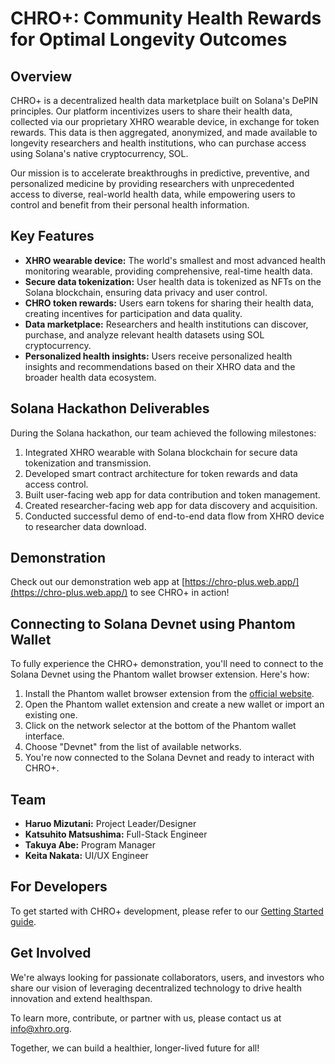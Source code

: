 # CHRO+: Community Health Rewards for Optimal Longevity Outcomes

## Overview
CHRO+ is a decentralized health data marketplace built on Solana's DePIN principles. Our platform incentivizes users to share their health data, collected via our proprietary XHRO wearable device, in exchange for token rewards. This data is then aggregated, anonymized, and made available to longevity researchers and health institutions, who can purchase access using Solana's native cryptocurrency, SOL.

Our mission is to accelerate breakthroughs in predictive, preventive, and personalized medicine by providing researchers with unprecedented access to diverse, real-world health data, while empowering users to control and benefit from their personal health information.

## Key Features
- **XHRO wearable device:** The world's smallest and most advanced health monitoring wearable, providing comprehensive, real-time health data.
- **Secure data tokenization:** User health data is tokenized as NFTs on the Solana blockchain, ensuring data privacy and user control.
- **CHRO token rewards:** Users earn tokens for sharing their health data, creating incentives for participation and data quality.
- **Data marketplace:** Researchers and health institutions can discover, purchase, and analyze relevant health datasets using SOL cryptocurrency.
- **Personalized health insights:** Users receive personalized health insights and recommendations based on their XHRO data and the broader health data ecosystem.

## Solana Hackathon Deliverables
During the Solana hackathon, our team achieved the following milestones:
1. Integrated XHRO wearable with Solana blockchain for secure data tokenization and transmission.
2. Developed smart contract architecture for token rewards and data access control.
3. Built user-facing web app for data contribution and token management.
4. Created researcher-facing web app for data discovery and acquisition.
5. Conducted successful demo of end-to-end data flow from XHRO device to researcher data download.

## Demonstration
Check out our demonstration web app at [https://chro-plus.web.app/](https://chro-plus.web.app/) to see CHRO+ in action!

## Connecting to Solana Devnet using Phantom Wallet
To fully experience the CHRO+ demonstration, you'll need to connect to the Solana Devnet using the Phantom wallet browser extension. Here's how:

1. Install the Phantom wallet browser extension from the [official website](https://phantom.app/).
2. Open the Phantom wallet extension and create a new wallet or import an existing one.
3. Click on the network selector at the bottom of the Phantom wallet interface.
4. Choose "Devnet" from the list of available networks.
5. You're now connected to the Solana Devnet and ready to interact with CHRO+.

## Team
- **Haruo Mizutani:** Project Leader/Designer
- **Katsuhito Matsushima:** Full-Stack Engineer
- **Takuya Abe:** Program Manager
- **Keita Nakata:** UI/UX Engineer

## For Developers
To get started with CHRO+ development, please refer to our [Getting Started guide](https://github.com/haruom/chroplus-solana-web/blob/main/getting_started.md).

## Get Involved
We're always looking for passionate collaborators, users, and investors who share our vision of leveraging decentralized technology to drive health innovation and extend healthspan. 

To learn more, contribute, or partner with us, please contact us at info@xhro.org.

Together, we can build a healthier, longer-lived future for all!
